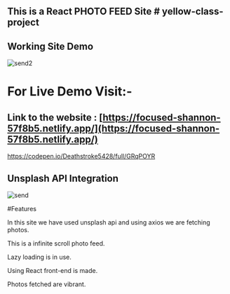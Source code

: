 This is a React PHOTO FEED Site                                                                                                          # yellow-class-project
-----------------------------------------------------------------------------------------------------------------------------------------------------------

Working Site Demo
-----------------------------

![send2](https://user-images.githubusercontent.com/65626004/98983233-7e30d500-2546-11eb-9e86-5b91608ac1e0.PNG)

For Live Demo Visit:-
====================================================================
## Link to the website : [https://focused-shannon-57f8b5.netlify.app/](https://focused-shannon-57f8b5.netlify.app/) 

https://codepen.io/Deathstroke5428/full/GRqPOYR



Unsplash API Integration
-----------------------------
![send](https://user-images.githubusercontent.com/65626004/98983221-7a9d4e00-2546-11eb-8c0c-9394eb8f6dd4.PNG)



#Features

In this site we have used unsplash api and using axios we are fetching photos.

This is a infinite scroll photo feed.

Lazy loading is in use.

Using React front-end is made.

Photos fetched are vibrant.






